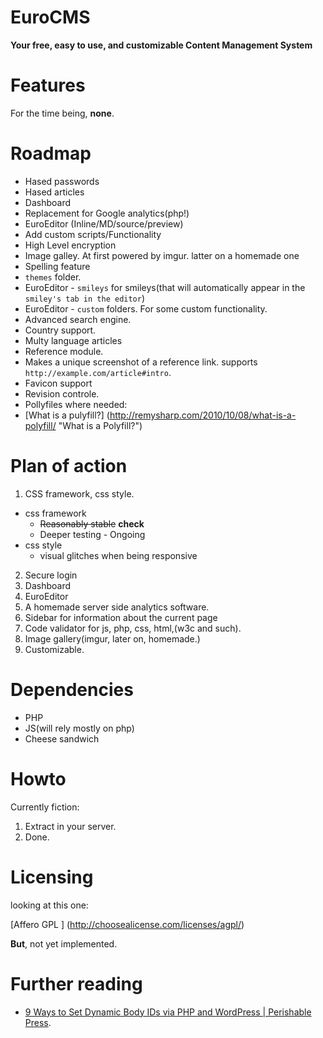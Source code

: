 EuroCMS
=======

**Your free, easy to use, and customizable Content Management System**


Features
=======

For the time being, **none**.


Roadmap
=======

 - Hased passwords
 - Hased articles
 - Dashboard
 - Replacement for Google analytics(php!)
 - EuroEditor (Inline/MD/source/preview)
 - Add custom scripts/Functionality 
 - High Level encryption 
 - Image galley. At first powered by imgur. latter on a homemade one
 - Spelling feature
 - `themes` folder.
 - EuroEditor - `smileys` for smileys(that will automatically appear in the `smiley's tab in the editor`)
 - EuroEditor - `custom` folders. For some custom functionality.
 - Advanced search engine.
 - Country support. 
 - Multy language articles
 - Reference module.
  - Makes a unique screenshot of a reference link. supports `http://example.com/article#intro`.
  - Favicon support
 - Revision controle.
 - Pollyfiles where needed:
  - [What is a pulyfill?] (http://remysharp.com/2010/10/08/what-is-a-polyfill/ "What is a Polyfill?")


Plan of action
======

 1. CSS framework, css style.
  - css framework
    - ~~Reasonably stable~~ **check**
    - Deeper testing - Ongoing
  - css style
    - visual glitches when being responsive
 2. Secure login
 4. Dashboard
 5. EuroEditor
 6. A homemade server side analytics software.
 7. Sidebar for information about the current page
 8. Code validator for js, php, css, html,(w3c and such).
 9. Image gallery(imgur, later on, homemade.)
 10. Customizable. 


Dependencies
=======

 - PHP
 - JS(will rely mostly on php)
 - Cheese sandwich


Howto
=======

Currently fiction:
 1. Extract in your server.
 2. Done.

Licensing
=======

looking at this one:

[Affero GPL ] (http://choosealicense.com/licenses/agpl/)

**But**, not yet implemented.




Further reading
======


 - [9 Ways to Set Dynamic Body IDs via PHP and WordPress | Perishable Press](http://perishablepress.com/dynamic-body-class-id-php-wordpress/ "9 Ways to Set Dynamic Body IDs via PHP and WordPress | Perishable Press").


